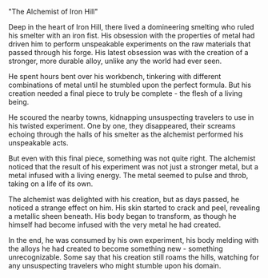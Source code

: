 "The Alchemist of Iron Hill"

Deep in the heart of Iron Hill, there lived a domineering smelting who ruled his smelter with an iron fist. His obsession with the properties of metal had driven him to perform unspeakable experiments on the raw materials that passed through his forge. His latest obsession was with the creation of a stronger, more durable alloy, unlike any the world had ever seen.

He spent hours bent over his workbench, tinkering with different combinations of metal until he stumbled upon the perfect formula. But his creation needed a final piece to truly be complete - the flesh of a living being.

He scoured the nearby towns, kidnapping unsuspecting travelers to use in his twisted experiment. One by one, they disappeared, their screams echoing through the halls of his smelter as the alchemist performed his unspeakable acts.

But even with this final piece, something was not quite right. The alchemist noticed that the result of his experiment was not just a stronger metal, but a metal infused with a living energy. The metal seemed to pulse and throb, taking on a life of its own.

The alchemist was delighted with his creation, but as days passed, he noticed a strange effect on him. His skin started to crack and peel, revealing a metallic sheen beneath. His body began to transform, as though he himself had become infused with the very metal he had created.

In the end, he was consumed by his own experiment, his body melding with the alloys he had created to become something new - something unrecognizable. Some say that his creation still roams the hills, watching for any unsuspecting travelers who might stumble upon his domain.